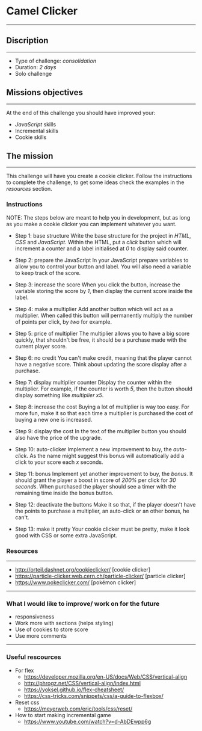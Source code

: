 # Camel Clicker 

---
## Discription

---

* Type of challenge: *consolidation* 
* Duration: *2 days* 
* Solo challenge

## Missions objectives

---

At the end of this challenge you should have improved your:

* *JavaScript* skills
* Incremental skills
* Cookie skills


## The mission

---

This challenge will have you create a cookie clicker.
Follow the instructions to complete the challenge, to get some ideas check the
examples in the _resources_ section.

### Instructions

NOTE: The steps below are meant to help you in development, but as long as you
make a cookie clicker you can implement whatever you want.

* Step 1: base structure
Write the base structure for the project in *HTML*, *CSS* and *JavaScript*.
Within the HTML, put a _click_ button which will increment a counter and a label
initialised at _0_ to display said counter.

* Step 2: prepare the JavaScript
In your JavaScript prepare variables to allow you to control your button and
label. You will also need a variable to keep track of the score.

* Step 3: increase the score
When you click the button, increase the variable storing the score by _1_, then
display the current score inside the label.

* Step 4: make a multiplier
Add another button which will act as a multiplier. When called this button will
permanently multiply the number of points per click, by _two_ for example.

* Step 5: price of multiplier
The multiplier allows you to have a big score quickly, that shouldn't be free,
it should be a purchase made with the current player score.

* Step 6: no credit
You can't make credit, meaning that the player cannot have a negative score.
Think about updating the score display after a purchase.

* Step 7: display multiplier counter
Display the counter within the multiplier. For example, if the counter is worth
_5_, then the button should display something like _multiplier x5_.

* Step 8: increase the cost
Buying a lot of multiplier is way too easy. For more fun, make it so that each
time a multiplier is purchased the cost of buying a new one is increased.

* Step 9: display the cost
In the text of the multiplier button you should also have the price of the
upgrade.

* Step 10: auto-clicker
Implement a new improvement to buy, the _auto-click_. As the name might suggest
this bonus will automatically add a click to your score each _x_ seconds.

* Step 11: bonus
Implement yet another improvement to buy, the _bonus_. It should grant the
player a boost in score of _200%_ per click for _30 seconds_. When purchased the
player should see a timer with the remaining time inside the bonus button.

* Step 12: deactivate the buttons
Make it so that, if the player doesn't have the points to purchase a multiplier,
an auto-click or an other bonus, he can't.

* Step 13: make it pretty
Your cookie clicker must be pretty, make it look good with CSS or some extra
JavaScript.

### Resources

---

* http://orteil.dashnet.org/cookieclicker/ [cookie clicker]
* https://particle-clicker.web.cern.ch/particle-clicker/ [particle clicker]
* https://www.pokeclicker.com/ [pokémon clicker]

---
### What I would like to improve/ work on for the future
* responsiveness
* Work more with sections (helps styling)
* Use of cookies to store score
* Use more comments 
---
### Useful rescources
* For flex
  * https://developer.mozilla.org/en-US/docs/Web/CSS/vertical-align
  * http://phrogz.net/CSS/vertical-align/index.html
  * https://yoksel.github.io/flex-cheatsheet/
  * https://css-tricks.com/snippets/css/a-guide-to-flexbox/
* Reset css
  * https://meyerweb.com/eric/tools/css/reset/
* How to start making incremental game
  * https://www.youtube.com/watch?v=d-AbDEwpp6g